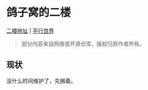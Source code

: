 # 鸽子窝的二楼
[二楼地址](https://bywhite0.github.io) | [平行世界](https://bywhite.vercel.app)

> 部分内容来自网络或开源仓库，版权归原作者所有。

## 现状
没什么时间维护了，先搁着。
